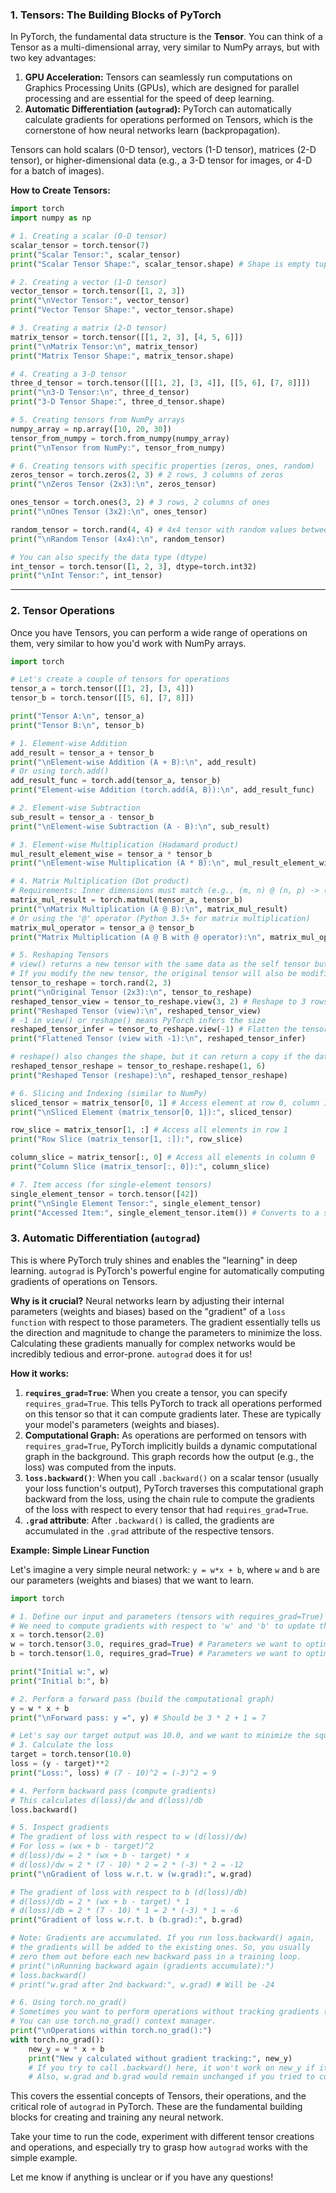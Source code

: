 ### **1. Tensors: The Building Blocks of PyTorch**

In PyTorch, the fundamental data structure is the **Tensor**. You can think of a Tensor as a multi-dimensional array, very similar to NumPy arrays, but with two key advantages:

1. **GPU Acceleration:** Tensors can seamlessly run computations on Graphics Processing Units (GPUs), which are designed for parallel processing and are essential for the speed of deep learning.
2. **Automatic Differentiation (`autograd`):** PyTorch can automatically calculate gradients for operations performed on Tensors, which is the cornerstone of how neural networks learn (backpropagation).

Tensors can hold scalars (0-D tensor), vectors (1-D tensor), matrices (2-D tensor), or higher-dimensional data (e.g., a 3-D tensor for images, or 4-D for a batch of images).

**How to Create Tensors:**

```python
import torch
import numpy as np

# 1. Creating a scalar (0-D tensor)
scalar_tensor = torch.tensor(7)
print("Scalar Tensor:", scalar_tensor)
print("Scalar Tensor Shape:", scalar_tensor.shape) # Shape is empty tuple for scalar

# 2. Creating a vector (1-D tensor)
vector_tensor = torch.tensor([1, 2, 3])
print("\nVector Tensor:", vector_tensor)
print("Vector Tensor Shape:", vector_tensor.shape)

# 3. Creating a matrix (2-D tensor)
matrix_tensor = torch.tensor([[1, 2, 3], [4, 5, 6]])
print("\nMatrix Tensor:\n", matrix_tensor)
print("Matrix Tensor Shape:", matrix_tensor.shape)

# 4. Creating a 3-D tensor
three_d_tensor = torch.tensor([[[1, 2], [3, 4]], [[5, 6], [7, 8]]])
print("\n3-D Tensor:\n", three_d_tensor)
print("3-D Tensor Shape:", three_d_tensor.shape)

# 5. Creating tensors from NumPy arrays
numpy_array = np.array([10, 20, 30])
tensor_from_numpy = torch.from_numpy(numpy_array)
print("\nTensor from NumPy:", tensor_from_numpy)

# 6. Creating tensors with specific properties (zeros, ones, random)
zeros_tensor = torch.zeros(2, 3) # 2 rows, 3 columns of zeros
print("\nZeros Tensor (2x3):\n", zeros_tensor)

ones_tensor = torch.ones(3, 2) # 3 rows, 2 columns of ones
print("\nOnes Tensor (3x2):\n", ones_tensor)

random_tensor = torch.rand(4, 4) # 4x4 tensor with random values between 0 and 1
print("\nRandom Tensor (4x4):\n", random_tensor)

# You can also specify the data type (dtype)
int_tensor = torch.tensor([1, 2, 3], dtype=torch.int32)
print("\nInt Tensor:", int_tensor)
```


---

### **2. Tensor Operations**

Once you have Tensors, you can perform a wide range of operations on them, very similar to how you'd work with NumPy arrays.

```python
import torch

# Let's create a couple of tensors for operations
tensor_a = torch.tensor([[1, 2], [3, 4]])
tensor_b = torch.tensor([[5, 6], [7, 8]])

print("Tensor A:\n", tensor_a)
print("Tensor B:\n", tensor_b)

# 1. Element-wise Addition
add_result = tensor_a + tensor_b
print("\nElement-wise Addition (A + B):\n", add_result)
# Or using torch.add()
add_result_func = torch.add(tensor_a, tensor_b)
print("Element-wise Addition (torch.add(A, B)):\n", add_result_func)

# 2. Element-wise Subtraction
sub_result = tensor_a - tensor_b
print("\nElement-wise Subtraction (A - B):\n", sub_result)

# 3. Element-wise Multiplication (Hadamard product)
mul_result_element_wise = tensor_a * tensor_b
print("\nElement-wise Multiplication (A * B):\n", mul_result_element_wise)

# 4. Matrix Multiplication (Dot product)
# Requirements: Inner dimensions must match (e.g., (m, n) @ (n, p) -> (m, p))
matrix_mul_result = torch.matmul(tensor_a, tensor_b)
print("\nMatrix Multiplication (A @ B):\n", matrix_mul_result)
# Or using the '@' operator (Python 3.5+ for matrix multiplication)
matrix_mul_operator = tensor_a @ tensor_b
print("Matrix Multiplication (A @ B with @ operator):\n", matrix_mul_operator)

# 5. Reshaping Tensors
# view() returns a new tensor with the same data as the self tensor but with a different shape.
# If you modify the new tensor, the original tensor will also be modified.
tensor_to_reshape = torch.rand(2, 3)
print("\nOriginal Tensor (2x3):\n", tensor_to_reshape)
reshaped_tensor_view = tensor_to_reshape.view(3, 2) # Reshape to 3 rows, 2 columns
print("Reshaped Tensor (view):\n", reshaped_tensor_view)
# -1 in view() or reshape() means PyTorch infers the size
reshaped_tensor_infer = tensor_to_reshape.view(-1) # Flatten the tensor
print("Flattened Tensor (view with -1):\n", reshaped_tensor_infer)

# reshape() also changes the shape, but it can return a copy if the data is not contiguous
reshaped_tensor_reshape = tensor_to_reshape.reshape(1, 6)
print("Reshaped Tensor (reshape):\n", reshaped_tensor_reshape)

# 6. Slicing and Indexing (similar to NumPy)
sliced_tensor = matrix_tensor[0, 1] # Access element at row 0, column 1
print("\nSliced Element (matrix_tensor[0, 1]):", sliced_tensor)

row_slice = matrix_tensor[1, :] # Access all elements in row 1
print("Row Slice (matrix_tensor[1, :]):", row_slice)

column_slice = matrix_tensor[:, 0] # Access all elements in column 0
print("Column Slice (matrix_tensor[:, 0]):", column_slice)

# 7. Item access (for single-element tensors)
single_element_tensor = torch.tensor([42])
print("\nSingle Element Tensor:", single_element_tensor)
print("Accessed Item:", single_element_tensor.item()) # Converts to a standard Python number
```

### **3. Automatic Differentiation (`autograd`)**

This is where PyTorch truly shines and enables the "learning" in deep learning. `autograd` is PyTorch's powerful engine for automatically computing gradients of operations on Tensors.

**Why is it crucial?** Neural networks learn by adjusting their internal parameters (weights and biases) based on the "gradient" of a `loss function` with respect to those parameters. The gradient essentially tells us the direction and magnitude to change the parameters to minimize the loss. Calculating these gradients manually for complex networks would be incredibly tedious and error-prone. `autograd` does it for us!

**How it works:**

1. **`requires_grad=True`**: When you create a tensor, you can specify `requires_grad=True`. This tells PyTorch to track all operations performed on this tensor so that it can compute gradients later. These are typically your model's parameters (weights and biases).
2. **Computational Graph:** As operations are performed on tensors with `requires_grad=True`, PyTorch implicitly builds a dynamic computational graph in the background. This graph records how the output (e.g., the loss) was computed from the inputs.
3. **`loss.backward()`**: When you call `.backward()` on a scalar tensor (usually your loss function's output), PyTorch traverses this computational graph backward from the loss, using the chain rule to compute the gradients of the loss with respect to every tensor that had `requires_grad=True`.
4. **`.grad` attribute**: After `.backward()` is called, the gradients are accumulated in the `.grad` attribute of the respective tensors.

**Example: Simple Linear Function**

Let's imagine a very simple neural network: `y = w*x + b`, where `w` and `b` are our parameters (weights and biases) that we want to learn.

```python
import torch

# 1. Define our input and parameters (tensors with requires_grad=True)
# We need to compute gradients with respect to 'w' and 'b' to update them during training.
x = torch.tensor(2.0)
w = torch.tensor(3.0, requires_grad=True) # Parameters we want to optimize
b = torch.tensor(1.0, requires_grad=True) # Parameters we want to optimize

print("Initial w:", w)
print("Initial b:", b)

# 2. Perform a forward pass (build the computational graph)
y = w * x + b
print("\nForward pass: y =", y) # Should be 3 * 2 + 1 = 7

# Let's say our target output was 10.0, and we want to minimize the squared error.
# 3. Calculate the loss
target = torch.tensor(10.0)
loss = (y - target)**2
print("Loss:", loss) # (7 - 10)^2 = (-3)^2 = 9

# 4. Perform backward pass (compute gradients)
# This calculates d(loss)/dw and d(loss)/db
loss.backward()

# 5. Inspect gradients
# The gradient of loss with respect to w (d(loss)/dw)
# For loss = (wx + b - target)^2
# d(loss)/dw = 2 * (wx + b - target) * x
# d(loss)/dw = 2 * (7 - 10) * 2 = 2 * (-3) * 2 = -12
print("\nGradient of loss w.r.t. w (w.grad):", w.grad)

# The gradient of loss with respect to b (d(loss)/db)
# d(loss)/db = 2 * (wx + b - target) * 1
# d(loss)/db = 2 * (7 - 10) * 1 = 2 * (-3) * 1 = -6
print("Gradient of loss w.r.t. b (b.grad):", b.grad)

# Note: Gradients are accumulated. If you run loss.backward() again,
# the gradients will be added to the existing ones. So, you usually
# zero them out before each new backward pass in a training loop.
# print("\nRunning backward again (gradients accumulate):")
# loss.backward()
# print("w.grad after 2nd backward:", w.grad) # Will be -24

# 6. Using torch.no_grad()
# Sometimes you want to perform operations without tracking gradients (e.g., during model evaluation/inference).
# You can use torch.no_grad() context manager.
print("\nOperations within torch.no_grad():")
with torch.no_grad():
    new_y = w * x + b
    print("New y calculated without gradient tracking:", new_y)
    # If you try to call .backward() here, it won't work on new_y if its computation wasn't tracked.
    # Also, w.grad and b.grad would remain unchanged if you tried to compute through them.
```


This covers the essential concepts of Tensors, their operations, and the critical role of `autograd` in PyTorch. These are the fundamental building blocks for creating and training any neural network.

Take your time to run the code, experiment with different tensor creations and operations, and especially try to grasp how `autograd` works with the simple example.

Let me know if anything is unclear or if you have any questions!